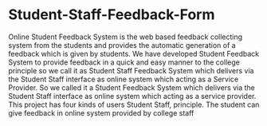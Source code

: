 # Student-Staff-Feedback-Form
Online Student Feedback System is the web based feedback collecting system from the students and provides the automatic generation of a feedback which is given by students. We have developed Student Feedback System to provide feedback in a quick and easy manner to the college principle so we call it as Student Staff Feedback System which delivers via the Student Staff interface as online system which acting as a Service Provider. So we called it a Student Feedback System which delivers via the Student Staff interface as online system which acting as a service provider.         This project has four kinds of users Student Staff, principle. The student can give feedback in online system provided by college staff
